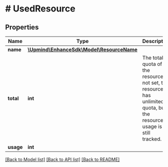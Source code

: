 # # UsedResource

## Properties

Name | Type | Description | Notes
------------ | ------------- | ------------- | -------------
**name** | [**\Upmind\EnhanceSdk\Model\ResourceName**](ResourceName.md) |  |
**total** | **int** | The total quota of the resource. If not set, the resource has unlimited quota, but the resource usage is still tracked. | [optional]
**usage** | **int** |  |

[[Back to Model list]](../../README.md#models) [[Back to API list]](../../README.md#endpoints) [[Back to README]](../../README.md)
